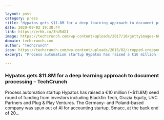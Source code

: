 ```yaml
---

layout: post
category: press
title: "Hypatos gets $11.8M for a deep learning approach to document processing"
date: 2020-09-02 19:38:44
link: https://vrhk.co/3hU5dX1
image: https://techcrunch.com/wp-content/uploads/2017/10/gettyimages-601035416.jpg?w=600
domain: techcrunch.com
author: "TechCrunch"
icon: https://techcrunch.com/wp-content/uploads/2015/02/cropped-cropped-favicon-gradient.png?w=180
excerpt: "Process automation startup Hypatos has raised a €10 million (~$11.8M) seed round of funding from investors including Blackfin Tech, Grazia Equity, UVC Partners and Plug &amp; Play Ventures. The Germany- and Poland-based company was spun out of AI for accounting startup, Smacc, at the back end of 20…"

---
```


### Hypatos gets $11.8M for a deep learning approach to document processing – TechCrunch

Process automation startup Hypatos has raised a €10 million (~$11.8M) seed round of funding from investors including Blackfin Tech, Grazia Equity, UVC Partners and Plug &amp; Play Ventures. The Germany- and Poland-based company was spun out of AI for accounting startup, Smacc, at the back end of 20…